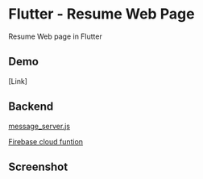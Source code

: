 # Flutter - Resume Web Page
Resume Web page in Flutter


## Demo
[Link]

## Backend
[message_server.js](https://github.com/quangda280296/Flutter-Resume/blob/master/message_server.js)

[Firebase cloud funtion](https://firebase.google.com/docs/functions)

## Screenshot

